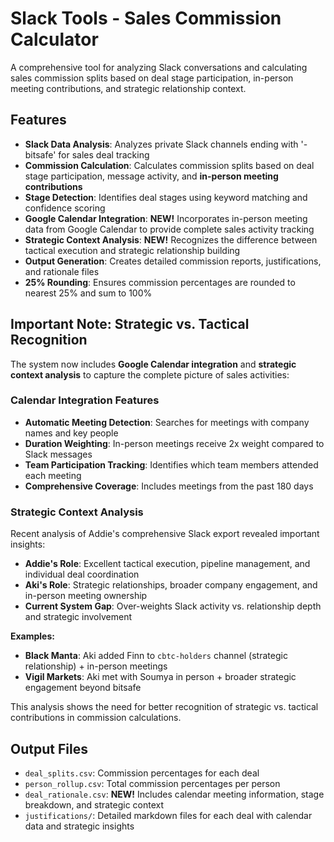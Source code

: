 # Slack Tools - Sales Commission Calculator

A comprehensive tool for analyzing Slack conversations and calculating sales commission splits based on deal stage participation, in-person meeting contributions, and strategic relationship context.

## Features

- **Slack Data Analysis**: Analyzes private Slack channels ending with '-bitsafe' for sales deal tracking
- **Commission Calculation**: Calculates commission splits based on deal stage participation, message activity, and **in-person meeting contributions**
- **Stage Detection**: Identifies deal stages using keyword matching and confidence scoring
- **Google Calendar Integration**: **NEW!** Incorporates in-person meeting data from Google Calendar to provide complete sales activity tracking
- **Strategic Context Analysis**: **NEW!** Recognizes the difference between tactical execution and strategic relationship building
- **Output Generation**: Creates detailed commission reports, justifications, and rationale files
- **25% Rounding**: Ensures commission percentages are rounded to nearest 25% and sum to 100%

## Important Note: Strategic vs. Tactical Recognition

The system now includes **Google Calendar integration** and **strategic context analysis** to capture the complete picture of sales activities:

### Calendar Integration Features

- **Automatic Meeting Detection**: Searches for meetings with company names and key people
- **Duration Weighting**: In-person meetings receive 2x weight compared to Slack messages
- **Team Participation Tracking**: Identifies which team members attended each meeting
- **Comprehensive Coverage**: Includes meetings from the past 180 days

### Strategic Context Analysis

Recent analysis of Addie's comprehensive Slack export revealed important insights:

- **Addie's Role**: Excellent tactical execution, pipeline management, and individual deal coordination
- **Aki's Role**: Strategic relationships, broader company engagement, and in-person meeting ownership
- **Current System Gap**: Over-weights Slack activity vs. relationship depth and strategic involvement

**Examples:**
- **Black Manta**: Aki added Finn to `cbtc-holders` channel (strategic relationship) + in-person meetings
- **Vigil Markets**: Aki met with Soumya in person + broader strategic engagement beyond bitsafe

This analysis shows the need for better recognition of strategic vs. tactical contributions in commission calculations.

## Output Files

- `deal_splits.csv`: Commission percentages for each deal
- `person_rollup.csv`: Total commission percentages per person
- `deal_rationale.csv`: **NEW!** Includes calendar meeting information, stage breakdown, and strategic context
- `justifications/`: Detailed markdown files for each deal with calendar data and strategic insights 